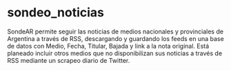 # sondeo_noticias

SondeAR permite seguir las noticias de medios nacionales y provinciales de Argentina a través de RSS, descargando y guardando los feeds en una base de datos con Medio, Fecha, Titular, Bajada y link a la nota original. 
Está planeado incluir otros medios que no disponibilizan sus noticias a través de RSS mediante un scrapeo diario de Twitter.

